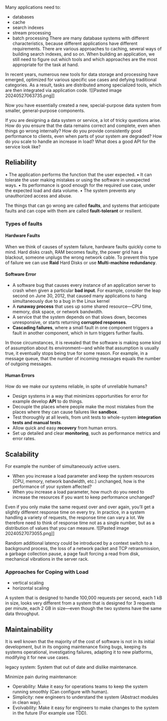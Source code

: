 Many applications need to:
- databases
- cache
- search indexes
- stream processing
- batch processing
There are many database systems with different characteristics, because different applications have different requirements. There are various approaches to caching, several ways of building search indexes, and so on. When building an application, we still need to figure out which tools and which approaches are the most appropriate for the task at hand.

In recent years, numerous new tools for data storage and processing have emerged, optimized for various specific use cases and defying traditional categories. As a result, tasks are distributed among specialized tools, which are then integrated via application code.
![[Pasted image 20240527063735.png]]

Now you have essentially created a new, special-purpose data system from smaller, general-purpose components.

If you are designing a data system or service, a lot of tricky questions arise. How do you ensure that the data remains correct and complete, even when things go wrong internally? How do you provide consistently good performance to clients, even when parts of your system are degraded? How do you scale to handle an increase in load?
What does a good API for the service look like?

## Reliability
• The application performs the function that the user expected.
• It can tolerate the user making mistakes or using the software in unexpected ways.
• Its performance is good enough for the required use case, under the expected load and data volume.
• The system prevents any unauthorized access and abuse.

The things that can go wrong are called **faults**, and systems that anticipate faults and can cope with them are called **fault-tolerant** or resilient.

### Types of faults
#### Hardware Faults
When we think of causes of system failure, hardware faults quickly come to mind.
Hard disks crash, RAM becomes faulty, the power grid has a blackout, someone unplugs the wrong network cable.
To prevent this type of failure we can use **Raid** Hard Disks or use **Multi-machine redundancy**.

#### Software Error
- A software bug that causes every instance of an application server to crash when given a particular **bad input**. For example, consider the leap second on June 30, 2012, that caused many applications to hang simultaneously due to a bug in the Linux kernel
- A **runaway process** that uses up some shared resource—CPU time, memory, disk space, or network bandwidth.
- A service that the system depends on that slows down, becomes unresponsive, or starts returning **corrupted responses**.
- **Cascading failures**, where a small fault in one component triggers a fault in another component, which in turn triggers further faults.

In those circumstances, it is revealed that the software is making some kind of assumption about its environment—and while that assumption is usually true, it eventually stops being true for some reason.
For example, in a message queue, that the number of incoming messages equals the number of outgoing messages.

#### Human Errors
How do we make our systems reliable, in spite of unreliable humans?
- Design systems in a way that minimizes opportunities for error for example develop **API** to do things.
- Decouple the places where people make the most mistakes from the places where they can cause failures like **sandbox**.
- Test thoroughly at all levels, from unit tests to whole-system **integration tests and manual tests**.
- Allow quick and easy **recovery** from human errors.
- Set up detailed and clear **monitoring**, such as performance metrics and error rates.

## Scalability
For example the number of simultaneously active users.
- When you increase a load parameter and keep the system resources (CPU, memory, network bandwidth, etc.) unchanged, how is the performance of your system affected?
- When you increase a load parameter, how much do you need to increase the resources if you want to keep performance unchanged?

Even if you only make the same request over and over again, you’ll get a slightly different response time on every try. In practice, in a system handling a variety of requests, the response time can vary a lot. We therefore need to think of response time not as a single number, but as a distribution of values that you can measure.
![[Pasted image 20240527073055.png]]

Random additional latency could be introduced by a context switch to a background process, the loss of a network packet and TCP retransmission, a garbage collection pause, a page fault forcing a read from disk, mechanical vibrations in the server rack.


### Approaches for Coping with Load
- vertical scaling
- horizontal scaling

A system that is designed to handle 100,000 requests per second, each 1 kB in size, looks very different from a system that is designed for 3 requests per minute, each 2 GB in size—even though the two systems have the same data throughput.


## Maintainability
It is well known that the majority of the cost of software is not in its initial development, but in its ongoing maintenance
fixing bugs, keeping its systems operational, investigating failures, adapting it to new platforms, modifying it for new use cases.

legacy system: System that out of date and dislike maintenance. 

Minimize pain during maintenance:
- Operability: Make it easy for operations teams to keep the system running smoothly (Can configure with human).
- Simplicity: new engineers to understand the system (Abstract modules in clean way).
- Evolvability: Make it easy for engineers to make changes to the system in the future (For example use TDD).

